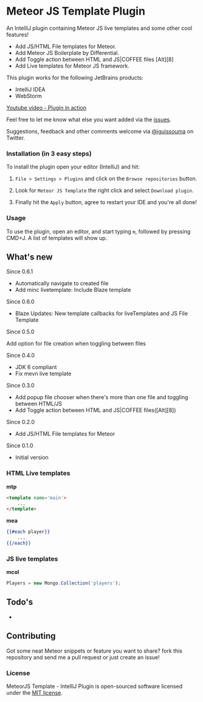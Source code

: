 Meteor JS Template Plugin
===========================

An IntelliJ plugin containing Meteor JS live templates and some other cool features!
- Add JS/HTML File templates for Meteor.
- Add Meteor JS Boilerplate by Differential.
- Add Toggle action between HTML and JS|COFFEE files [Alt][8]
- Add Live templates for Meteor JS framework.

This plugin works for the following JetBrains products:
- IntelliJ IDEA
- WebStorm

[Youtube video - Plugin in action](https://www.youtube.com/watch?v=ALyUzDoN-1A)

Feel free to let me know what else you want added via the [issues](https://github.com/iguissouma/meteorjs-plugin/issues).

Suggestions, feedback and other comments welcome via [@iguissouma](https://twitter.com/iguissouma) on Twitter.

### Installation (in 3 easy steps)

To install the plugin open your editor (IntelliJ) and hit:

1) `File > Settings > Plugins` and click on the `Browse repositories` button.

2) Look for `Meteor JS Template` the right click and select `Download plugin`.

3) Finally hit the `Apply` button, agree to restart your IDE and you're all done!

### Usage

To use the plugin, open an editor, and start typing `m`, followed by pressing CMD+J. A list of templates will show up.

## What's new

Since 0.6.1

- Automatically navigate to created file
- Add minc livetemplate: Include Blaze template

Since 0.6.0

- Blaze Updates: New template callbacks for liveTemplates and JS File Template

Since 0.5.0

Add option for file creation when toggling between files

Since 0.4.0

- JDK 6 compliant
- Fix mevn live template

Since 0.3.0

- Add popup file chooser when there's more than one file and toggling between HTML/JS</li>
- Add Toggle action between HTML and JS|COFFEE files([Alt][8])

Since 0.2.0

- Add JS/HTML File templates for Meteor

Since 0.1.0

- Initial version


### HTML Live templates
__mtp__
```html
<template name='main'>
	...
</template>
```
__mea__
```handlebars
{{#each player}}
	...
{{/each}}
```

### JS live templates
__mcol__
```js
Players = new Mongo.Collection('players');
```

## Todo's

 *

## Contributing

Got some neat Meteor snippets or feature you want to share?
fork this repository and send me a pull request or just create an issue!

### License

MeteorJS Template - IntelliJ Plugin is open-sourced software licensed under the [MIT license](http://opensource.org/licenses/MIT).

